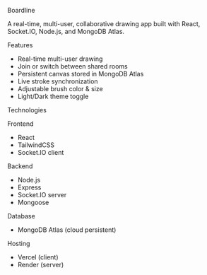 Boardline

A real-time, multi-user, collaborative drawing app built with React, Socket.IO, Node.js, and MongoDB Atlas.

Features

- Real-time multi-user drawing
- Join or switch between shared rooms
- Persistent canvas stored in MongoDB Atlas
- Live stroke synchronization
- Adjustable brush color & size
- Light/Dark theme toggle

Technologies

Frontend

- React
- TailwindCSS
- Socket.IO client

Backend

- Node.js
- Express
- Socket.IO server
- Mongoose

Database

- MongoDB Atlas (cloud persistent)

Hosting

- Vercel (client)
- Render (server)
